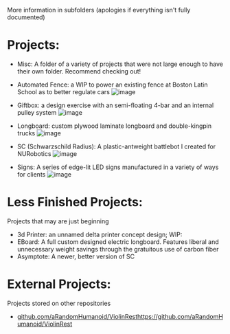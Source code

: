 More information in subfolders (apologies if everything isn't fully documented)

# Projects: 
  
- Misc: A folder of a variety of projects that were not large enough to have their own folder. Recommend checking out!

- Automated Fence: a WIP to power an existing fence at Boston Latin School as to better regulate cars
  ![image](https://github.com/user-attachments/assets/9a8e91dd-3639-48a4-99fb-368e40ff79e5)


- Giftbox: a design exercise with an semi-floating 4-bar and an internal pulley system
  ![image](https://github.com/aRandomHumanoid/CAD/assets/51519362/33dd6d7e-90d4-44e1-b0bc-6a79cef57d32)


- Longboard: custom plywood laminate longboard and double-kingpin trucks
  ![image](https://github.com/aRandomHumanoid/CAD/assets/51519362/54ffbf5e-3a77-4e04-9438-4fe8e92382c4)


- SC (Schwarzschild Radius): A plastic-antweight battlebot I created for NURobotics 
  ![image](https://github.com/aRandomHumanoid/CAD/assets/51519362/6624c545-8954-4b41-81c6-bc0a0f522ebd)

- Signs: A series of edge-lit LED signs manufactured in a variety of ways for clients
  ![image](https://github.com/user-attachments/assets/8a28edcf-fd61-4b19-9b06-b6f6e9df5ec5)

# Less Finished Projects: 
Projects that may are just beginning

- 3d Printer: an unnamed delta printer concept design; WIP:
- EBoard: A full custom designed electric longboard. Features liberal and unnecessary weight savings through the gratuitous use of carbon fiber
- Asymptote: A newer, better version of SC


# External Projects: 
Projects stored on other repositories

- [github.com/aRandomHumanoid/ViolinRest](https://github.com/aRandomHumanoid/ViolinRest)https://github.com/aRandomHumanoid/ViolinRest
